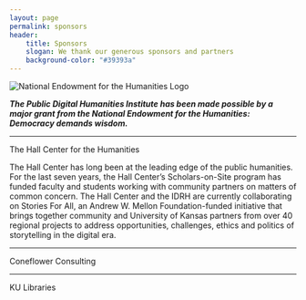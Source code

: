 ```yaml
---
layout: page
permalink: sponsors
header: 
    title: Sponsors
    slogan: We thank our generous sponsors and partners
    background-color: "#39393a"
---
```



![National Endowment for the Humanities Logo](../images/logos/NEH-Preferred-Seal820.jpg)

***The Public Digital Humanities Institute has been made possible by a major grant from the National Endowment for the Humanities: Democracy demands wisdom.***

----

The Hall Center for the Humanities

The Hall Center has long been at the leading edge of the public humanities. For the last seven years, the Hall Center’s Scholars-on-Site program has funded faculty and students working with community partners on matters of common concern. The Hall Center and the IDRH are currently collaborating on Stories For All, an Andrew W. Mellon Foundation-funded initiative that brings together community and University of Kansas partners from over 40 regional projects to address opportunities, challenges, ethics and politics of storytelling in the digital era. 

___

Coneflower Consulting

---

KU Libraries


